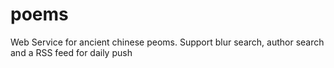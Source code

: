 # poems
Web Service for ancient chinese peoms. Support blur search, author search and a RSS feed for daily push
